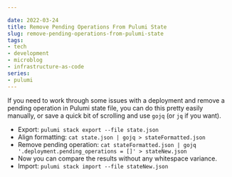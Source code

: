 ```yaml
---

date: 2022-03-24
title: Remove Pending Operations From Pulumi State
slug: remove-pending-operations-from-pulumi-state
tags:
- tech
- development
- microblog
- infrastructure-as-code
series:
- pulumi
---
```


If you need to work through some issues with a deployment and remove a pending operation in Pulumi state file, you can do this pretty easily manually, or save a quick bit of scrolling and use `gojq` (or `jq` if you want).

- Export: `pulumi stack export --file state.json`
- Align formatting: `cat state.json | gojq > stateFormatted.json`
- Remove pending operation: `cat stateFormatted.json | gojq '.deployment.pending_operations = []' > stateNew.json`
- Now you can compare the results without any whitespace variance.
- Import: `pulumi stack import --file stateNew.json`
